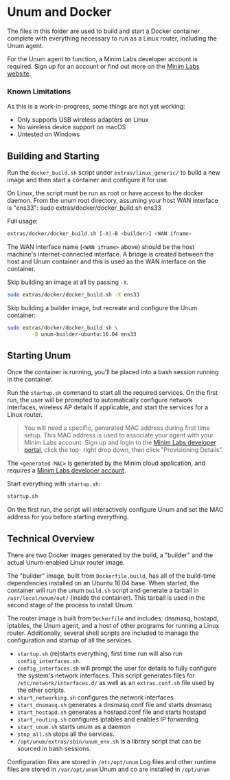 # Unum and Docker

The files in this folder are used to build and start a Docker container
complete with everything necessary to run as a Linux router, including the
Unum agent.

For the Unum agent to function, a Minim Labs developer account is required.
Sign up for an account or find out more on the [Minim Labs website][1].


### Known Limitations

As this is a work-in-progress, some things are not yet working:

 - Only supports USB wireless adapters on Linux
 - No wireless device support on macOS
 - Untested on Windows


## Building and Starting

Run the `docker_build.sh` script under `extras/linux_generic/` to build a
new image and then start a container and configure it for use.

On Linux, the script must be run as root or have access to the docker daemon.
From the unum root directory, assuming your host WAN interface is "ens33":
    sudo extras/docker/docker_build.sh ens33

Full usage:

```bash
extras/docker/docker_build.sh [-X|-B <builder>] <WAN ifname>
```

The WAN interface name (`<WAN ifname>` above) should be the host machine's
internet-connected interface. A bridge is created between the host and Unum
container and this is used as the WAN interface on the container.

Skip building an image at all by passing `-X`.

```bash
sudo extras/docker/docker_build.sh -X ens33
```

Skip building a builder image, but recreate and configure the Unum container:

```bash
sudo extras/docker/docker_build.sh \
        -B unum-builder-ubuntu:16.04 ens33
```

## Starting Unum

Once the container is running, you'll be placed into a bash session running in
the container. 

Run the `startup.sh` command to start all the required services. On the first
run, the user will be prompted to automatically configure network interfaces, 
wireless AP details if applicable, and start the services for a Linux router.

> You will need a specific, generated MAC address during first time setup. This
  MAC address is used to associate your agent with your Minim Labs account.
  Sign up and login to the [Minim Labs developer portal][1], click the top-
  right drop down, then click "Provisioning Details".

The `<generated MAC>` is generated by the Minim cloud application, and requires
a [Minim Labs developer account][1].

Start everything with `startup.sh`:

```bash
startup.sh
```

On the first run, the script will interactively configure Unum and set the
MAC address for you before starting everything.


## Technical Overview

There are two Docker images generated by the build, a "builder" and the actual
Unum-enabled Linux router image.

The "builder" image, built from `Dockerfile.build`, has all of the build-time
dependencies installed on an Ubuntu 16.04 base. When started, the container
will run the unum `build.sh` script and generate a tarball in
`/usr/local/unum/out/` (inside the container). This tarball is used in the
second stage of the process to install Unum.

The router image is built from `Dockerfile` and includes: dnsmasq, hostapd,
iptables, the Unum agent, and a host of other programs for running a Linux
router. Additionally, several shell scripts are included to manage the
configuration and startup of all the services.

 - `startup.sh` (re)starts everything, first time run will also run 
   `config_interfaces.sh`.
 - `config_interfaces.sh` will prompt the user for details to fully configure
   the system's network interfaces. This script generates files for
   `/etc/network/interfaces.d/` as well as an `extras.conf.sh` file used
   by the other scripts.
 - `start_networking.sh` configures the network interfaces
 - `start_dnsmasq.sh` generates a dnsmasq.conf file and starts dnsmasq
 - `start_hostapd.sh` generates a hostapd.conf file and starts hostapd
 - `start_routing.sh` configures iptables and enables IP forwarding
 - `start_unum.sh` starts unum as a daemon
 - `stop_all.sh` stops all the services.
 - `/opt/unum/extras/sbin/unum_env.sh` is a library script that can be sourced
   in bash sessions.

Configuration files are stored in `/etc/opt/unum`
Log files and other runtime files are stored in `/var/opt/unum`
Unum and co are installed in `/opt/unum`

[1]: https://my.minim.co/labs